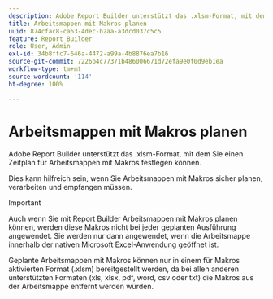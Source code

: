 ```yaml
---
description: Adobe Report Builder unterstützt das .xlsm-Format, mit dem Sie einen Zeitplan für Arbeitsmappen mit Makros festlegen können.
title: Arbeitsmappen mit Makros planen
uuid: 874cfac8-ca63-4dec-b2aa-a3dcd037c5c5
feature: Report Builder
role: User, Admin
exl-id: 34b8ffc7-646a-4472-a99a-4b8876ea7b16
source-git-commit: 7226b4c77371b486006671d72efa9e0f0d9eb1ea
workflow-type: tm+mt
source-wordcount: '114'
ht-degree: 100%

---
```


# Arbeitsmappen mit Makros planen

Adobe Report Builder unterstützt das .xlsm-Format, mit dem Sie einen Zeitplan für Arbeitsmappen mit Makros festlegen können.

Dies kann hilfreich sein, wenn Sie Arbeitsmappen mit Makros sicher planen, verarbeiten und empfangen müssen.

>[!IMPORTANT]
>
>Auch wenn Sie mit Report Builder Arbeitsmappen mit Makros planen können, werden diese Makros nicht bei jeder geplanten Ausführung angewendet. Sie werden nur dann angewendet, wenn die Arbeitsmappe innerhalb der nativen Microsoft Excel-Anwendung geöffnet ist.

Geplante Arbeitsmappen mit Makros können nur in einem für Makros aktivierten Format (.xlsm) bereitgestellt werden, da bei allen anderen unterstützten Formaten (xls, xlsx, pdf, word, csv oder txt) die Makros aus der Arbeitsmappe entfernt werden würden.
